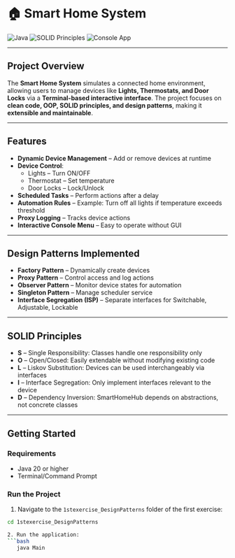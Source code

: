 # 🏠 Smart Home System

![Java](https://img.shields.io/badge/Language-Java-blue) ![SOLID Principles](https://img.shields.io/badge/SOLID-Principles-green) ![Console App](https://img.shields.io/badge/Interface-Terminal-orange)

---

## Project Overview
The **Smart Home System** simulates a connected home environment, allowing users to manage devices like **Lights, Thermostats, and Door Locks** via a **Terminal-based interactive interface**. The project focuses on **clean code, OOP, SOLID principles, and design patterns**, making it **extensible and maintainable**.

---

## Features
- **Dynamic Device Management** – Add or remove devices at runtime  
- **Device Control**:
  - Lights – Turn ON/OFF  
  - Thermostat – Set temperature  
  - Door Locks – Lock/Unlock  
- **Scheduled Tasks** – Perform actions after a delay  
- **Automation Rules** – Example: Turn off all lights if temperature exceeds threshold  
- **Proxy Logging** – Tracks device actions  
- **Interactive Console Menu** – Easy to operate without GUI  

---

## Design Patterns Implemented
- **Factory Pattern** – Dynamically create devices  
- **Proxy Pattern** – Control access and log actions  
- **Observer Pattern** – Monitor device states for automation  
- **Singleton Pattern** – Manage scheduler service  
- **Interface Segregation (ISP)** – Separate interfaces for Switchable, Adjustable, Lockable  

---

## SOLID Principles
- **S** – Single Responsibility: Classes handle one responsibility only  
- **O** – Open/Closed: Easily extendable without modifying existing code  
- **L** – Liskov Substitution: Devices can be used interchangeably via interfaces  
- **I** – Interface Segregation: Only implement interfaces relevant to the device  
- **D** – Dependency Inversion: SmartHomeHub depends on abstractions, not concrete classes  

---

## Getting Started

### Requirements
- Java 20 or higher  
- Terminal/Command Prompt  

### Run the Project
1. Navigate to the `1stexercise_DesignPatterns` folder of the first exercise:
```bash
cd 1stexercise_DesignPatterns

2. Run the application:
```bash
   java Main


